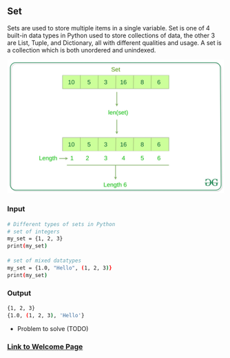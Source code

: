 <!-- Provide the tutorial for the second data structure topic. You should include a link back to the welcome page. -->

## Set
Sets are used to store multiple items in a single variable. Set is one of 4 built-in data types in Python used to store collections of data, the other 3 are List, Tuple, and Dictionary, all with different qualities and usage. A set is a collection which is both unordered and unindexed.

![Set Image](https://github.com/travis7smith/CSE212_final/blob/main/Picture%20Files/set.jpg?raw=true)

### Input
```sh
# Different types of sets in Python
# set of integers
my_set = {1, 2, 3}
print(my_set)

# set of mixed datatypes
my_set = {1.0, "Hello", (1, 2, 3)}
print(my_set)
```
### Output
```sh
{1, 2, 3}
{1.0, (1, 2, 3), 'Hello'}
```
* Problem to solve (TODO)

### [Link to Welcome Page](https://travis7smith.github.io/CSE212_final/)